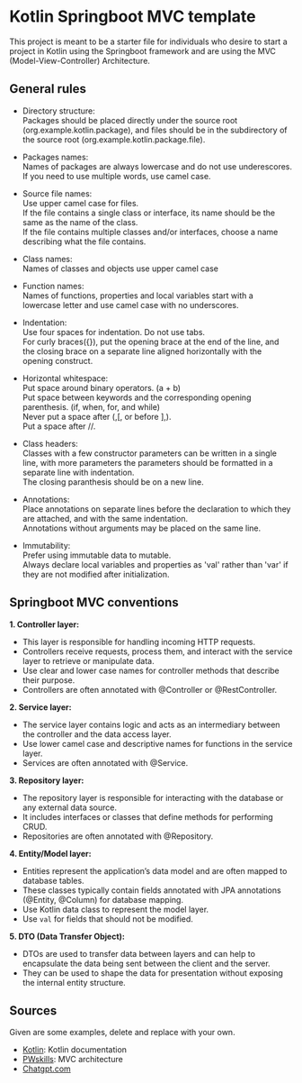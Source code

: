 # Kotlin Springboot MVC template
This project is meant to be a starter file for individuals who desire to start a project in Kotlin using the Springboot framework and are using the MVC (Model-View-Controller) Architecture.

## General rules
- Directory structure:<br>
Packages should be placed directly under the source root (org.example.kotlin.package), and files should be in the subdirectory of the source root (org.example.kotlin.package.file).

- Packages names:<br>
Names of packages are always lowercase and do not use underescores. <br>
If you need to use multiple words, use camel case.

- Source file names:<br>
Use upper camel case for files. <br>
If the file contains a single class or interface, its name should be the same as the name of the class. <br>
If the file contains multiple classes and/or interfaces, choose a name describing what the file contains.

- Class names:<br>
Names of classes and objects use upper camel case

- Function names:<br>
Names of functions, properties and local variables start with a lowercase letter and use camel case with no underscores.

- Indentation:<br>
Use four spaces for indentation. Do not use tabs. <br>
For curly braces({}), put the opening brace at the end of the line, and the closing brace on a separate line aligned horizontally with the opening construct.

- Horizontal whitespace:<br>
Put space around binary operators. (a + b) <br>
Put space between keywords and the corresponding opening parenthesis. (if, when, for, and while)<br>
Never put a space after (,[, or before ],).<br>
Put a space after //.

- Class headers:<br>
Classes with a few constructor parameters can be written in a single line, with more parameters the parameters should be formatted in a separate line with indentation. <br>
The closing paranthesis should be on a new line.

- Annotations:<br>
Place annotations on separate lines before the declaration to which they are attached, and with the same indentation.<br>
Annotations without arguments may be placed on the same line.

- Immutability:<br>
Prefer using immutable data to mutable.<br>
Always declare local variables and properties as 'val' rather than 'var' if they are not modified after initialization.

## Springboot MVC conventions
**1. Controller layer:**
- This layer is responsible for handling incoming HTTP requests.
- Controllers receive requests, process them, and interact with the service layer to retrieve or manipulate data.
- Use clear and lower case names for controller methods that describe their purpose.
- Controllers are often annotated with @Controller or @RestController.

**2. Service layer:**
- The service layer contains logic and acts as an intermediary between the controller and the data access layer.
- Use lower camel case and descriptive names for functions in the service layer.
- Services are often annotated with @Service.

**3. Repository layer:**
- The repository layer is responsible for interacting with the database or any external data source.
- It includes interfaces or classes that define methods for performing CRUD.
- Repositories are often annotated with @Repository.

**4. Entity/Model layer:**
- Entities represent the application’s data model and are often mapped to database tables.
- These classes typically contain fields annotated with JPA annotations (@Entity, @Column) for database mapping.
- Use Kotlin data class to represent the model layer.
- Use ```val``` for fields that should not be modified.

**5. DTO (Data Transfer Object):**
- DTOs are used to transfer data between layers and can help to encapsulate the data being sent between the client and the server.
- They can be used to shape the data for presentation without exposing the internal entity structure.

## Sources 

Given are some examples, delete and replace with your own.

- [Kotlin](https://kotlinlang.org/docs/home.html): Kotlin documentation
- [PWskills](https://pwskills.com/blog/architecture-of-spring-boot-examples-pattern-layered-controller-layer/): MVC architecture
- [Chatgpt.com](https://chatgpt.com/share/671c0f6d-3df4-8007-849a-d495f8429193) 


